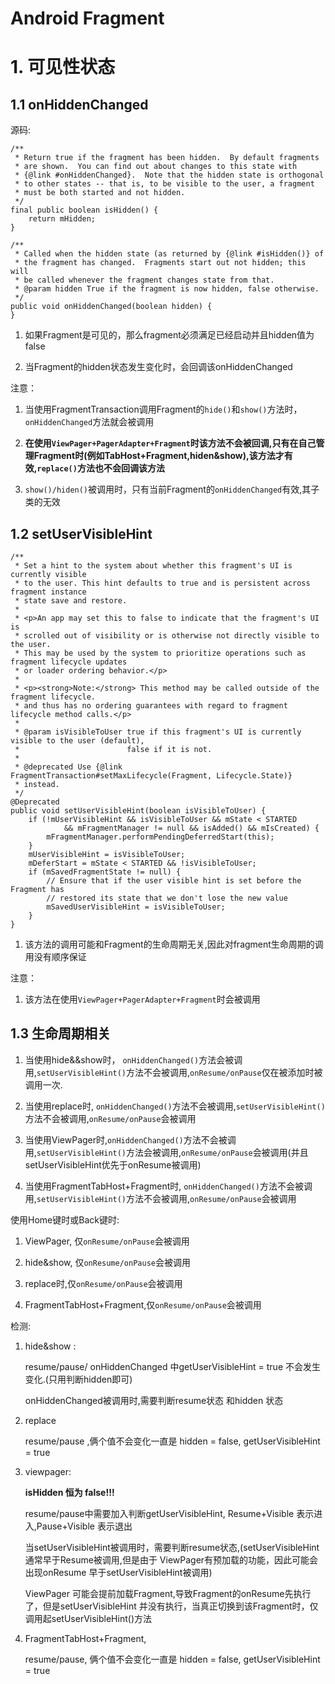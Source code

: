 # Android Fragment

# 1. 可见性状态

## 1.1 onHiddenChanged

源码:

    /**
     * Return true if the fragment has been hidden.  By default fragments
     * are shown.  You can find out about changes to this state with
     * {@link #onHiddenChanged}.  Note that the hidden state is orthogonal
     * to other states -- that is, to be visible to the user, a fragment
     * must be both started and not hidden.
     */
    final public boolean isHidden() {
        return mHidden;
    }

    /**
     * Called when the hidden state (as returned by {@link #isHidden()} of
     * the fragment has changed.  Fragments start out not hidden; this will
     * be called whenever the fragment changes state from that.
     * @param hidden True if the fragment is now hidden, false otherwise.
     */
    public void onHiddenChanged(boolean hidden) {
    }

1. 如果Fragment是可见的，那么fragment必须满足已经启动并且hidden值为false

2. 当Fragment的hidden状态发生变化时，会回调该onHiddenChanged


注意：

1. 当使用FragmentTransaction调用Fragment的`hide()`和`show()`方法时，`onHiddenChanged`方法就会被调用

2. **在使用`ViewPager+PagerAdapter+Fragment`时该方法不会被回调,只有在自己管理Fragment时(例如TabHost+Fragment,hiden&show),该方法才有效,`replace()`方法也不会回调该方法**

3. `show()/hiden()`被调用时，只有当前Fragment的`onHiddenChanged`有效,其子类的无效


## 1.2 setUserVisibleHint

    /**
     * Set a hint to the system about whether this fragment's UI is currently visible
     * to the user. This hint defaults to true and is persistent across fragment instance
     * state save and restore.
     *
     * <p>An app may set this to false to indicate that the fragment's UI is
     * scrolled out of visibility or is otherwise not directly visible to the user.
     * This may be used by the system to prioritize operations such as fragment lifecycle updates
     * or loader ordering behavior.</p>
     *
     * <p><strong>Note:</strong> This method may be called outside of the fragment lifecycle.
     * and thus has no ordering guarantees with regard to fragment lifecycle method calls.</p>
     *
     * @param isVisibleToUser true if this fragment's UI is currently visible to the user (default),
     *                        false if it is not.
     *
     * @deprecated Use {@link FragmentTransaction#setMaxLifecycle(Fragment, Lifecycle.State)}
     * instead.
     */
    @Deprecated
    public void setUserVisibleHint(boolean isVisibleToUser) {
        if (!mUserVisibleHint && isVisibleToUser && mState < STARTED
                && mFragmentManager != null && isAdded() && mIsCreated) {
            mFragmentManager.performPendingDeferredStart(this);
        }
        mUserVisibleHint = isVisibleToUser;
        mDeferStart = mState < STARTED && !isVisibleToUser;
        if (mSavedFragmentState != null) {
            // Ensure that if the user visible hint is set before the Fragment has
            // restored its state that we don't lose the new value
            mSavedUserVisibleHint = isVisibleToUser;
        }
    }

1.  该方法的调用可能和Fragment的生命周期无关,因此对fragment生命周期的调用没有顺序保证

注意：

1. 该方法在使用`ViewPager+PagerAdapter+Fragment`时会被调用


## 1.3 生命周期相关

1. 当使用hide&&show时， `onHiddenChanged()`方法会被调用,`setUserVisibleHint()`方法不会被调用,`onResume/onPause`仅在被添加时被调用一次.

2. 当使用replace时, `onHiddenChanged()`方法不会被调用,`setUserVisibleHint()`方法不会被调用,`onResume/onPause`会被调用

3. 当使用ViewPager时,`onHiddenChanged()`方法不会被调用,`setUserVisibleHint()`方法会被调用,`onResume/onPause`会被调用(并且setUserVisibleHint优先于onResume被调用)

4. 当使用FragmentTabHost+Fragment时, `onHiddenChanged()`方法不会被调用,`setUserVisibleHint()`方法不会被调用,`onResume/onPause`会被调用

使用Home键时或Back键时:

1. ViewPager, 仅`onResume/onPause`会被调用

2. hide&show, 仅`onResume/onPause`会被调用

3. replace时,仅`onResume/onPause`会被调用

4. FragmentTabHost+Fragment,仅`onResume/onPause`会被调用


检测:

1. hide&show :

	resume/pause/ onHiddenChanged 中getUserVisibleHint = true  不会发生变化.(只用判断hidden即可)
	
	onHiddenChanged被调用时,需要判断resume状态 和hidden 状态
	
	
	
2. replace

	resume/pause ,俩个值不会变化一直是 hidden = false, getUserVisibleHint = true 

3. viewpager:

	**isHidden 恒为 false!!!**

	resume/pause中需要加入判断getUserVisibleHint, Resume+Visible 表示进入,Pause+Visible 表示退出
	
	当setUserVisibleHint被调用时，需要判断resume状态,(setUserVisibleHint通常早于Resume被调用,但是由于 ViewPager有预加载的功能，因此可能会出现onResume 早于setUserVisibleHint被调用)
	
	ViewPager 可能会提前加载Fragment,导致Fragment的onResume先执行了，但是setUserVisibleHint 并没有执行，当真正切换到该Fragment时，仅调用起setUserVisibleHint()方法
	
4. FragmentTabHost+Fragment,

	resume/pause, 俩个值不会变化一直是 hidden = false, getUserVisibleHint = true 


	
	